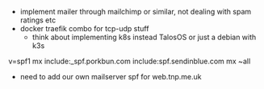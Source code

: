 - implement mailer through mailchimp or similar, not dealing with spam ratings etc
- docker traefik combo for tcp-udp stuff
  - think about implementing k8s instead TalosOS or just a debian with k3s

v=spf1 mx include:_spf.porkbun.com include:spf.sendinblue.com mx ~all
- need to add our own mailserver spf for web.tnp.me.uk